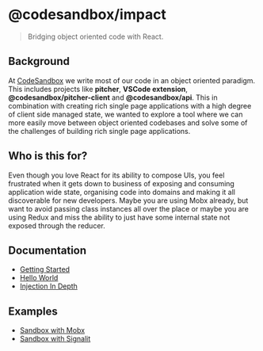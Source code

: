 # @codesandbox/impact

> Bridging object oriented code with React.

## Background

At [CodeSandbox](https://codesandbox.io) we write most of our code in an object oriented paradigm. This includes projects like **pitcher**, **VSCode extension**, **@codesandbox/pitcher-client** and **@codesandbox/api**. This in combination with creating rich single page applications with a high degree of client side managed state, we wanted to explore a tool where we can more easily move between object oriented codebases and solve some of the challenges of building rich single page applications.

## Who is this for?

Even though you love React for its ability to compose UIs, you feel frustrated when it gets down to business of exposing and consuming application wide state, organising code into domains and making it all discoverable for new developers. Maybe you are using Mobx already, but want to avoid passing class instances all over the place or maybe you are using Redux and miss the ability to just have some internal state not exposed through the reducer.

## Documentation

- [Getting Started](./docs/01_Getting_Started.md)
- [Hello World](./docs/02_Hello_World.md)
- [Injection In Depth](./docs/03_Injection_In_Depth.md)

## Examples

- [Sandbox with Mobx](https://codesandbox.io/p/sandbox/fervent-euclid-4z855q)
- [Sandbox with Signalit](https://codesandbox.io/p/sandbox/boring-danny-f2wdxc)

